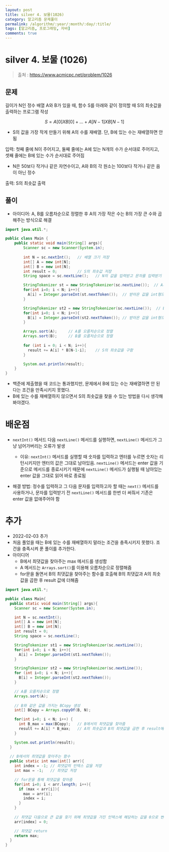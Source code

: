 ```yaml
---
layout: post
title: silver 4. 보물(1026)
category: 알고리즘 문제풀이
permalink: /algorithm/:year/:month/:day/:title/
tags: [알고리즘, 프로그래밍, 자바]
comments: true
---
```

# silver 4. 보물 (1026)
> 출처 : https://www.acmicpc.net/problem/1026



## 문제

길이가 N인 정수 배열 A와 B가 있을 때, 함수 S를 아래와 같이 정의할 때 S의 최솟값을 출력하는 프로그램 작성




$$
S = A[0] X B[0] + ... + A[N-1] X B[N-1]
$$



- S의 값을 가장 작게 만들기 위해 A의 수를 재배열. 단, B에 있는 수는 재배열하면 안됨

입력: 첫째 줄에 N이 주어지고, 둘째 줄에는 A에 있는 N개의 수가 순서대로 주어지고, 셋째 줄에는 B에 있는 수가 순서대로 주어짐

- N은 50보다 작거나 같은 자연수이고, A와 B의 각 원소는 100보다 작거나 같은 음이 아닌 정수

출력: S의 최솟값 출력





## 풀이

- 아이디어: A, B를 오름차순으로 정렬한 후 A의 가장 작은 수는 B의 가장 큰 수와 곱해주는 방식으로 해결 


```java
import java.util.*;

public class Main {
    public static void main(String[] args){
        Scanner sc = new Scanner(System.in);
        
        int N = sc.nextInt();	// 배열 크기 저장
        int[] A = new int[N];
        int[] B = new int[N];
        int result = 0;			// S의 최솟값 저장
        String space = sc.nextLine();	// N의 값을 입력받고 문자를 입력받기 전 기존의 enter 값을 없애주는 변수

        StringTokenizer st = new StringTokenizer(sc.nextLine());  // A의 값을 받아옴
        for(int i=0; i < N; i++){
          A[i] = Integer.parseInt(st.nextToken());  // 받아온 값을 int형으로 변환 후 A에 값을 저장
        }

        StringTokenizer st2 = new StringTokenizer(sc.nextLine());  // B의 값을 받아옴
        for(int i=0; i < N; i++){
          B[i] = Integer.parseInt(st2.nextToken());	// 받아온 값을 int형으로 변환 후 B에 값을 저장
        }

        Arrays.sort(A);		// A를 오름차순으로 정렬
        Arrays.sort(B);		// B를 오름차순으로 정렬
        
        for (int i = 0; i < N; i++){
          result += A[i] * B[N-1-i];	// S의 최솟값을 구함
        }

        System.out.println(result);
    }
}
```

- 백준에 제출했을 때 코드는 통과했지만, 문제에서 B에 있는 수는 재배열하면 안 된다는 조건을 만족시키지 못했다.
- B에 있는 수를 재배열하지 않으면서 S의 최솟값을 찾을 수 있는 방법을 다시 생각해봐야겠다.





# 배운점

- `nextInt()`  메서드 다음 `nextLine()` 메서드를 실행하면, `nextLine()` 메서드가 그냥 넘어가버리는 오류가 발생

  - 이유: `nextInt()` 메서드를 실행할 때 숫자를 입력하고 엔터를 누르면 숫자는 리턴시키지만 엔터의 값은 그대로 남아있음.  `nextLine()` 메서드는 enter 값을 기준으로 메서드를 종료시키기 때문에 `nextLine()` 메서드가 실행될 때 남아있는 enter 값을 그대로 읽어 바로 종료됨
- 해결 방법: 정수를 입력하고 그 다음 문자를 입력하고자 할 때는 `next()` 메서드를 사용하거나, 문자를 입력받기 전 `nextLine()` 메서드를 한번 더 써줘서 기존은 enter 값을 없애주어야 함





# 추가

- 2022-02-03 추가
- 처음 풀었을 때는 B에 있는 수를 재배열하지 말라는 조건을 충족시키지 못했다. 조건을 충족시켜 푼 풀이를 추가한다.
- 아이디어
  - B에서 최댓값을 찾아주는 max 메서드를 생성함
  - A 메서드는 `Arrays.sort()`를 이용해 오름차순으로 정렬해줌
  - for문을 돌면서 B의 최댓값을 찾아주는 함수를 호출해 B의 최댓값과 A의 최솟값을 곱한 후 result 값에 더해줌

```java
import java.util.*;

public class Main{
  public static void main(String[] args){
    Scanner sc = new Scanner(System.in);

    int N = sc.nextInt();
    int[] A = new int[N];
    int[] B = new int[N];
    int result = 0;
    String space = sc.nextLine();

    StringTokenizer st1 = new StringTokenizer(sc.nextLine());
    for(int i=0; i < N; i++){
      A[i] = Integer.parseInt(st1.nextToken());
    }

    StringTokenizer st2 = new StringTokenizer(sc.nextLine());
    for (int i=0; i < N; i++){
      B[i] = Integer.parseInt(st2.nextToken());
    }

	// A를 오름차순으로 정렬
    Arrays.sort(A);
	
    // B와 같은 값을 가지는 BCopy 생성
    int[] BCopy = Arrays.copyOf(B, N);

    for(int i=0; i < N; i++) {
      int B_max = max(BCopy);	// B에서의 최댓값을 찾아줌
      result += A[i] * B_max;	// A의 최솟값과 B의 최댓값을 곱한 후 result에 더해줌
    }

    System.out.println(result);
  }
  
  // B에서의 최댓값을 찾아주는 함수
  public static int max(int[] arr){
    int index = -1;	// 최댓값의 인덱스 값을 저장
    int max = -1;	// 최댓값 저장

    // for문을 통해 최댓값을 찾아줌
    for(int i=0; i < arr.length; i++){
      if (max < arr[i]){
        max = arr[i];
        index = i;
      }
    }
    
    // 최댓값 다음으로 큰 값을 찾기 위해 최댓값을 가진 인덱스에 해당하는 값을 0으로 변경
    arr[index] = 0;

    // 최댓값 return
    return max;
  }
}
```

